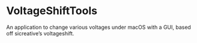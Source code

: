 # VoltageShiftTools
An application to change various voltages under macOS with a GUI, based off sicreative’s voltageshift.
